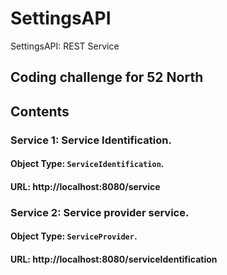 # SettingsAPI
SettingsAPI: REST Service

## Coding challenge for 52 North

## Contents

### Service 1: Service Identification.
#### Object Type: `ServiceIdentification`.
#### URL: http://localhost:8080/service

### Service 2: Service provider service.
#### Object Type: `ServiceProvider`.
#### URL: http://localhost:8080/serviceIdentification
